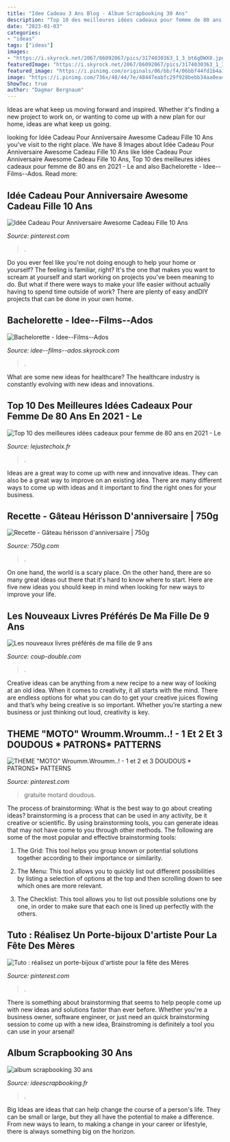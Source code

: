 ```yaml
---
title: "Idee Cadeau 3 Ans Blog - Album Scrapbooking 30 Ans"
description: "Top 10 des meilleures idées cadeaux pour femme de 80 ans en 2021"
date: "2023-01-03"
categories:
- "ideas"
tags: ["ideas"]
images:
- "https://i.skyrock.net/2067/86092067/pics/3174030363_1_3_bt6gDWX0.jpg"
featuredImage: "https://i.skyrock.net/2067/86092067/pics/3174030363_1_3_bt6gDWX0.jpg"
featured_image: "https://i.pinimg.com/originals/06/bb/f4/06bbf44fd1b4a1dc72c2c95fa83761cf.png"
image: "https://i.pinimg.com/736x/48/44/7e/48447eabfc29f928bebb34aa0ea41129--motocross-parti.jpg"
ShowToc: true
author: "Dagmar Bergnaum"
---
```



Ideas are what keep us moving forward and inspired. Whether it's finding a new project to work on, or wanting to come up with a new plan for our home, ideas are what keep us going.

	

		
looking for Idée Cadeau Pour Anniversaire Awesome Cadeau Fille 10 Ans you've visit to the right place. We have 8 Images about Idée Cadeau Pour Anniversaire Awesome Cadeau Fille 10 Ans like Idée Cadeau Pour Anniversaire Awesome Cadeau Fille 10 Ans, Top 10 des meilleures idées cadeaux pour femme de 80 ans en 2021 - Le and also Bachelorette - Idee--Films--Ados. Read more:
		
    
## Idée Cadeau Pour Anniversaire Awesome Cadeau Fille 10 Ans

<img loading=lazy src="https://i.pinimg.com/originals/39/11/55/3911550e11d78e2c20cb1b692d473792.png" onerror="this.onerror=null;this.src='https://tse4.mm.bing.net/th?id=OIP.x1sL4Tj0UfKP2QaY0u9UuwHaD1&amp;pid=15.1';" alt="Idée Cadeau Pour Anniversaire Awesome Cadeau Fille 10 Ans">

_Source: pinterest.com_

>. 

	

Do you ever feel like you're not doing enough to help your home or yourself? The feeling is familiar, right? It's the one that makes you want to scream at yourself and start working on projects you've been meaning to do. But what if there were ways to make your life easier without actually having to spend time outside of work? There are plenty of easy andDIY projects that can be done in your own home.

    
## Bachelorette - Idee--Films--Ados

<img loading=lazy src="https://i.skyrock.net/2067/86092067/pics/3174030363_1_3_bt6gDWX0.jpg" onerror="this.onerror=null;this.src='https://tse2.mm.bing.net/th?id=OIP.IRRg_ZADhVmwAgqx1zPqYgHaKE&amp;pid=15.1';" alt="Bachelorette - Idee--Films--Ados">

_Source: idee--films--ados.skyrock.com_

>. 

	

What are some new ideas for healthcare?
The healthcare industry is constantly evolving with new ideas and innovations.

    
## Top 10 Des Meilleures Idées Cadeaux Pour Femme De 80 Ans En 2021 - Le

<img loading=lazy src="https://lejustechoix.fr/wp-content/uploads/2020/05/meilleure-idée-cadeau-femme-80-ans.jpg" onerror="this.onerror=null;this.src='https://tse3.mm.bing.net/th?id=OIP.jekZPEQ-2IiHMnxYN78UXQHaD8&amp;pid=15.1';" alt="Top 10 des meilleures idées cadeaux pour femme de 80 ans en 2021 - Le">

_Source: lejustechoix.fr_

>. 

	

Ideas are a great way to come up with new and innovative ideas. They can also be a great way to improve on an existing idea. There are many different ways to come up with ideas and it important to find the right ones for your business.

    
## Recette - Gâteau Hérisson D&#039;anniversaire | 750g

<img loading=lazy src="http://static.750g.com/images/auto-427/2022331814b03f708e29436cc20350bd/gateau-herisson-d-anniversaire.png" onerror="this.onerror=null;this.src='https://tse3.mm.bing.net/th?id=OIP.ZRZXcQOz8kAbvOD-fjzNYQHaFj&amp;pid=15.1';" alt="Recette - Gâteau hérisson d&#039;anniversaire | 750g">

_Source: 750g.com_

>. 

	

On one hand, the world is a scary place. On the other hand, there are so many great ideas out there that it's hard to know where to start. Here are five new ideas you should keep in mind when looking for new ways to improve your life.

    
## Les Nouveaux Livres Préférés De Ma Fille De 9 Ans

<img loading=lazy src="http://coup-double.com/wp-content/uploads/2016/02/paysdescontes1-1024x768.jpg" onerror="this.onerror=null;this.src='https://tse2.mm.bing.net/th?id=OIP.J0hHc4BipZFnzLlN0UOIcgHaFj&amp;pid=15.1';" alt="Les nouveaux livres préférés de ma fille de 9 ans">

_Source: coup-double.com_

>. 

	

Creative ideas can be anything from a new recipe to a new way of looking at an old idea. When it comes to creativity, it all starts with the mind. There are endless options for what you can do to get your creative juices flowing and that’s why being creative is so important. Whether you’re starting a new business or just thinking out loud, creativity is key.

    
## THEME &quot;MOTO&quot; Wroumm.Wroumm..! - 1 Et 2 Et 3 DOUDOUS * PATRONS* PATTERNS

<img loading=lazy src="https://i.pinimg.com/736x/48/44/7e/48447eabfc29f928bebb34aa0ea41129--motocross-parti.jpg" onerror="this.onerror=null;this.src='https://tse3.mm.bing.net/th?id=OIP.kVAApq9MP5Yq1HByBhOpqgHaFj&amp;pid=15.1';" alt="THEME &quot;MOTO&quot; Wroumm.Wroumm..! - 1 et 2 et 3 DOUDOUS * PATRONS* PATTERNS">

_Source: pinterest.com_

>gratuite motard doudous. 

	

The process of brainstorming: What is the best way to go about creating ideas?
brainstorming is a process that can be used in any activity, be it creative or scientific. By using brainstorming tools, you can generate ideas that may not have come to you through other methods. The following are some of the most popular and effective brainstorming tools:
1. The Grid: This tool helps you group known or potential solutions together according to their importance or similarity.

2. The Menu: This tool allows you to quickly list out different possibilities by listing a selection of options at the top and then scrolling down to see which ones are more relevant.

3. The Checklist: This tool allows you to list out possible solutions one by one, in order to make sure that each one is lined up perfectly with the others.

    
## Tuto : Réalisez Un Porte-bijoux D&#039;artiste Pour La Fête Des Mères

<img loading=lazy src="https://i.pinimg.com/originals/06/bb/f4/06bbf44fd1b4a1dc72c2c95fa83761cf.png" onerror="this.onerror=null;this.src='https://tse1.mm.bing.net/th?id=OIP.TObWkMNTKxawU9NYg6C28AHaDt&amp;pid=15.1';" alt="Tuto : réalisez un porte-bijoux d&#039;artiste pour la fête des Mères">

_Source: pinterest.com_

>. 

	

There is something about brainstorming that seems to help people come up with new ideas and solutions faster than ever before. Whether you're a business owner, software engineer, or just need an quick brainstorming session to come up with a new idea, Brainstroming is definitely a tool you can use in your arsenal!

    
## Album Scrapbooking 30 Ans

<img loading=lazy src="http://www.ideescrapbooking.fr/images/album-scrapbooking-30-ans_2.jpg" onerror="this.onerror=null;this.src='https://tse4.mm.bing.net/th?id=OIP.FY9ax2j-WklY2_2wHYaDzQHaE8&amp;pid=15.1';" alt="album scrapbooking 30 ans">

_Source: ideescrapbooking.fr_

>. 

	

Big Ideas are ideas that can help change the course of a person's life. They can be small or large, but they all have the potential to make a difference. From new ways to learn, to making a change in your career or lifestyle, there is always something big on the horizon.

